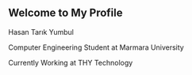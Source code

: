 ## Welcome to My Profile

Hasan Tarık Yumbul

Computer Engineering Student at Marmara University

Currently Working at THY Technology
